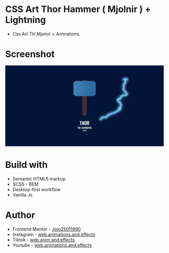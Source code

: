 # CSS Art Thor Hammer ( Mjolnir ) + Lightning

- Css Art TH Mjolnir + Animations.

# Screenshot

![](./Screenshot%20Thor%20Hammer%20Mjolnir.png)

# Build with

- Semantic HTML5 markup
- SCSS - BEM
- Desktop-first workflow
- Vanilla Js

# Author

- Frontend Mentor - [Jojo25011990](https://www.frontendmentor.io/profile/Jojo25011990)
- Instagram - [web.animations.and.effects](https://www.instagram.com/web.animations.and.effects)
- Tiktok - [web.anim.and.effects](https://www.tiktok.com/@web.anim.and.effects)
- Youtube - [web.animations.and.effects](https://www.youtube.com/@web.animations.and.effects)

